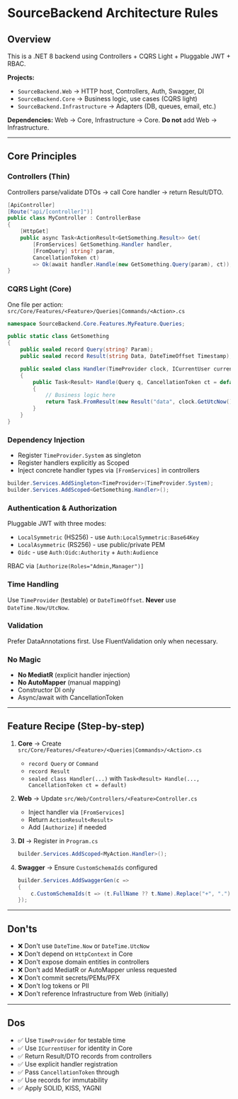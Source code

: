 # SourceBackend Architecture Rules

## Overview
This is a .NET 8 backend using Controllers + CQRS Light + Pluggable JWT + RBAC.

**Projects:**
- `SourceBackend.Web` → HTTP host, Controllers, Auth, Swagger, DI
- `SourceBackend.Core` → Business logic, use cases (CQRS light)
- `SourceBackend.Infrastructure` → Adapters (DB, queues, email, etc.)

**Dependencies:** Web → Core, Infrastructure → Core. **Do not** add Web → Infrastructure.

---

## Core Principles

### Controllers (Thin)
Controllers parse/validate DTOs → call Core handler → return Result/DTO.

```csharp
[ApiController]
[Route("api/[controller]")]
public class MyController : ControllerBase
{
    [HttpGet]
    public async Task<ActionResult<GetSomething.Result>> Get(
        [FromServices] GetSomething.Handler handler,
        [FromQuery] string? param,
        CancellationToken ct)
        => Ok(await handler.Handle(new GetSomething.Query(param), ct));
}
```

### CQRS Light (Core)
One file per action: `src/Core/Features/<Feature>/Queries|Commands/<Action>.cs`

```csharp
namespace SourceBackend.Core.Features.MyFeature.Queries;

public static class GetSomething
{
    public sealed record Query(string? Param);
    public sealed record Result(string Data, DateTimeOffset Timestamp);

    public sealed class Handler(TimeProvider clock, ICurrentUser currentUser)
    {
        public Task<Result> Handle(Query q, CancellationToken ct = default)
        {
            // Business logic here
            return Task.FromResult(new Result("data", clock.GetUtcNow()));
        }
    }
}
```

### Dependency Injection
- Register `TimeProvider.System` as singleton
- Register handlers explicitly as Scoped
- Inject concrete handler types via `[FromServices]` in controllers

```csharp
builder.Services.AddSingleton<TimeProvider>(TimeProvider.System);
builder.Services.AddScoped<GetSomething.Handler>();
```

### Authentication & Authorization
Pluggable JWT with three modes:
- `LocalSymmetric` (HS256) - use `Auth:LocalSymmetric:Base64Key`
- `LocalAsymmetric` (RS256) - use public/private PEM
- `Oidc` - use `Auth:Oidc:Authority` + `Auth:Audience`

RBAC via `[Authorize(Roles="Admin,Manager")]`

### Time Handling
Use `TimeProvider` (testable) or `DateTimeOffset`. **Never** use `DateTime.Now/UtcNow`.

### Validation
Prefer DataAnnotations first. Use FluentValidation only when necessary.

### No Magic
- **No MediatR** (explicit handler injection)
- **No AutoMapper** (manual mapping)
- Constructor DI only
- Async/await with CancellationToken

---

## Feature Recipe (Step-by-step)

1. **Core** → Create `src/Core/Features/<Feature>/<Queries|Commands>/<Action>.cs`
   - `record Query` or `Command`
   - `record Result`
   - `sealed class Handler(...)` with `Task<Result> Handle(..., CancellationToken ct = default)`

2. **Web** → Update `src/Web/Controllers/<Feature>Controller.cs`
   - Inject handler via `[FromServices]`
   - Return `ActionResult<Result>`
   - Add `[Authorize]` if needed

3. **DI** → Register in `Program.cs`
   ```csharp
   builder.Services.AddScoped<MyAction.Handler>();
   ```

4. **Swagger** → Ensure `CustomSchemaIds` configured
   ```csharp
   builder.Services.AddSwaggerGen(c =>
   {
       c.CustomSchemaIds(t => (t.FullName ?? t.Name).Replace("+", "."));
   });
   ```

---

## Don'ts
- ❌ Don't use `DateTime.Now` or `DateTime.UtcNow`
- ❌ Don't depend on `HttpContext` in Core
- ❌ Don't expose domain entities in controllers
- ❌ Don't add MediatR or AutoMapper unless requested
- ❌ Don't commit secrets/PEMs/PFX
- ❌ Don't log tokens or PII
- ❌ Don't reference Infrastructure from Web (initially)

---

## Dos
- ✅ Use `TimeProvider` for testable time
- ✅ Use `ICurrentUser` for identity in Core
- ✅ Return Result/DTO records from controllers
- ✅ Use explicit handler registration
- ✅ Pass `CancellationToken` through
- ✅ Use records for immutability
- ✅ Apply SOLID, KISS, YAGNI

